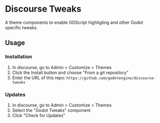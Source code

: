# Discourse Tweaks
A theme components to enable GDScript highligting and other Godot specific tweaks.

## Usage

### Installation
1. In discourse, go to Admin > Customize > Themes
2. Click the Install button and choose "From a git repository"
3. Enter the URL of this repo: `https://github.com/godotengine/discourse-tweaks`

### Updates
1. In discourse, go to Admin > Customize > Themes
2. Select the "Godot Tweaks" component
3. Click "Check for Updates"
